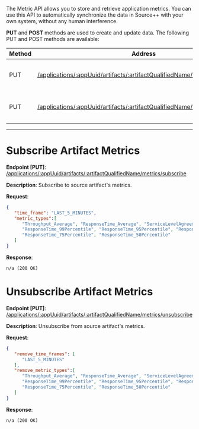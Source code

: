 The Metric API allows you to store and retrieve application metrics. You can use this API to automatically synchronize the data in Source++ with your own system, without any human interference.

**PUT** and **POST** methods are used to create and update data. The following PUT and POST methods are available:

| Method   | Address                                                                                                       | Description                                |
|----------|-------------------------------------------------------------------------------------------------------------- |--------------------------------------------|
| PUT      | [/applications/:appUuid/artifacts/:artifactQualifiedName/metrics/subscribe](#subscribe-artifact-metrics)     | Subscribe to source artifact's metrics     |
| PUT      | [/applications/:appUuid/artifacts/:artifactQualifiedName/metrics/unsubscribe](#unsubscribe-artifact-metrics) | Unsubscribe from source artifact's metrics |

---------------------------------------------------------------------------------------------------------------------------------


# Subscribe Artifact Metrics
**Endpoint [PUT]**: [/applications/:appUuid/artifacts/:artifactQualifiedName/metrics/subscribe](https://api.sourceplusplus.com/v1/applications/:appUuid/artifacts/:artifactQualifiedName/metrics/subscribe)

**Description**: Subscribe to source artifact's metrics.

**Request**:
```json
{
   "time_frame": "LAST_5_MINUTES",
   "metric_types":[
      "Throughput_Average", "ResponseTime_Average", "ServiceLevelAgreement_Average",
      "ResponseTime_99Percentile", "ResponseTime_95Percentile", "ResponseTime_90Percentile",
      "ResponseTime_75Percentile", "ResponseTime_50Percentile"
   ]
}
```

**Response**:
```
n/a (200 OK)
```

# Unsubscribe Artifact Metrics
**Endpoint [PUT]**: [/applications/:appUuid/artifacts/:artifactQualifiedName/metrics/unsubscribe](https://api.sourceplusplus.com/v1/applications/:appUuid/artifacts/:artifactQualifiedName/metrics/unsubscribe)

**Description**: Unsubscribe from source artifact's metrics.

**Request**:

```json
{
   "remove_time_frames": [
      "LAST_5_MINUTES"
   ],
   "remove_metric_types":[
      "Throughput_Average", "ResponseTime_Average", "ServiceLevelAgreement_Average",
      "ResponseTime_99Percentile", "ResponseTime_95Percentile", "ResponseTime_90Percentile",
      "ResponseTime_75Percentile", "ResponseTime_50Percentile"
   ]
}
```

**Response**:
```
n/a (200 OK)
```
